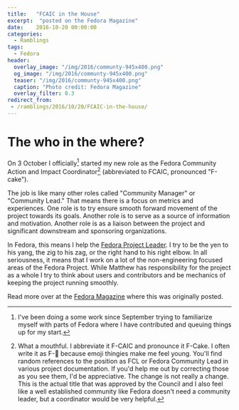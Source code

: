 ```yaml
---
title:   "FCAIC in the House"
excerpt:  "posted on the Fedora Magazine"
date:    2016-10-20 00:00:00
categories:
  - Ramblings
tags:
  - Fedora 
header:
  overlay_image: "/img/2016/communty-945x400.png"
  og_image: "/img/2016/communty-945x400.png"
  teaser: "/img/2016/communty-945x400.png"
  caption: "Photo credit: Fedora Magazine"
  overlay_filter: 0.3
redirect_from:
 - /ramblings/2016/10/20/FCAIC-in-the-house/
---
```


# The who in the where?

On 3 October I officially[^0] started my new role as the Fedora Community
Action and Impact Coordinator[^1] (abbreviated to FCAIC, pronounced
"F-cake").

The job is like many other roles called "Community Manager" or "Community
Lead." That means there is a focus on metrics and experiences. One
role is to try ensure smooth forward movement of the project towards
its goals. Another role is to serve as a source of information and
motivation. Another role is as a liaison between the project and
significant downstream and sponsoring organizations.

In Fedora, this means I help the [Fedora Project
Leader](https://fedoraproject.org/wiki/Project_Leader). I try to be
the yen to his yang, the zig to his zag, or the right hand to his
right elbow. In all seriousness, it means that I work on a lot of the
non-engineering focused areas of the Fedora Project. While Matthew has
responsibility for the project as a whole I try to think about users
and contributors and be mechanics of keeping the project running smoothly.

Read more over at the [Fedora
Magazine](https://fedoramagazine.org/fcaic-in-the-house/) where this
was originally posted.

<!--
# Who are you?

Really? You don't know? I was sure I was internet famous by now!

I'm Brian Exelbierd. The short version is that I've worked in IT in
various roles and in various business management roles for the last 20
years.  I've worked for the government, universities, and the private
sector. My technical work has focused on Unix/Linux systems and open
source software. In business, I've led teams and served in administrative
and management roles.

I joined Red Hat in March 2013 and I've had the privilege of working
in several areas. I started as a technical writer as it was one area
of IT I hadn't worked in. I moved on to work on content strategy before
returning to my programming roots as a software engineer in the Developer
Tools group. There I focused my efforts on container tools and Project
Atomic. I've been craving a community-focused role and jumped at the
chance to work full-time with the Fedora community when my predecessor
left to work on Hillary Clinton's presidential campaign.

I am super excited to be in this new role. You can out find more about
me on [my website](https://www.winglemeyer.org/). You'll also find my
blog and more examples of my sense of humor.

# Goals

A good rule of thumb when accepting a new job is to listen first and
act second. Unfortunately, a few priorities have made it so I need to
do both immediately. To that end, I've picked four goals to start on
while I'm listening.

## Goal 1: Get to know the community

This is a never-ending goal that is highly tied to listening. While
I've done professional work in several Fedora and Fedora-related
areas, I've mostly contributed to the Fedora Project in
[Documentation](https://fedoraproject.org/wiki/DocsProject). Therefore
I'm going to be dropping in on meetings, reading logs and mailing lists,
and generally working to learn what is going on globally.

To this end, I am attending both
[FUDCons](https://fudcon.fedoraproject.org/) in both
[LATAM](https://fudcon.fedoraproject.org/LATAM/) and
[APAC](https://fudcon.fedoraproject.org/APAC/). As an American living
in Europe (Brno, Czech Republic), I have a great appreciation for the
cultures and challenges NA and EMEA have. These FUDCons allow me to get
a better understanding of APAC and LATAM[^2].

If you're going to be near me, let me know so we can meet and say
"hello." I'll endeavor to keep my travel schedule on my website and in
the Fedora vacation calendar so you can find me when I'm not at home.

## Goal 2: [Budget.Next](https://fedoraproject.org/wiki/Budget.next)

My predecessor, [Remy
DeCausemaker](https://fedoraproject.org/wiki/User:Decause), began a
process to change the way Fedora manages money. The groundwork for a
highly transparent, Fedora-directed, locally managed process has been
laid. My immediate goal is able to be summarized as three objectives:

1.  Catch up on the budget reporting and status for the current year.
2.  Create a workable system for financial reporting that makes
    maintaining our status easier.
3.  When it is time help the various sub-project's prepare budget requests
    for the Council. I'll also help the Council understand their options
    and communicate final allocations out.

This will be a slow process. If you've been handling financial information
or money for the project and have heard from me already, please contact
me so I can make sure to find out what you know.

These goals won't set direction or otherwise radically change
processes. If I find something that could be improved or that is
broken, expect to hear about new ideas on the [Fedora Community
Blog](https://communityblog.fedoraproject.org/) as I look for consensus.

## Goal 3: FOSCo (and FAMSCo)

The [Fedora Ambassador Steering
Committee](https://fedoraproject.org/wiki/Fedora_Ambassadors_Steering_Committee)
(FAmSCo) and some great folks have been working on creating a new
body to increase coordination of our outreach efforts. In this case,
outreach means our user-facing and focused messaging and components,
and the same for our contributor components.

To that end, they began working on the [Fedora Outreach Steering
Committee](https://fedoraproject.org/wiki/FOSCo) (FOSCo). Originally
envisioned as a successor organization for FAmSCo, it appears that after
a lot of work, it has been discovered that FAmSCo still has a lot of
useful work to do and shouldn't be disbanded.

I've been working with several folks in FAmSCo on various proposals. I
think we are getting closer and think we will be able to charge the new
body soon. It also sounds like FAMSCo will be able to take the opportunity
to focus on the Ambassadors program in greater depth because some of
its coordination duties will now be shifted to FOSCo.

## Goal 4: Fedora Docs Publishing

I've been involved in the new docs publishing tool chain. You have
read some of my previous blog entries about the conversations we had at
[Flock](https://flocktofedora.org/) this year. I've also written a bit
about possible implementations.

I have a personal goal of us having a new publication solution by Fedora
26. I believe a lot of the docs community is on board with this objective
as well.

I also have a dream that the new publication system can allow us to have
an easier time publishing all kinds of other docs such as the Diversity
Inbox and various sub-project materials. I am positive more information
will be forthcoming soon.
-->

[^0]: I've been doing a some work since September trying to familiarize myself with parts of Fedora where I have contributed and queuing things up for my start.

[^1]: What a mouthful. I abbreviate it F-CAIC and pronounce it F-Cake. I often write it as F-🎂 because emoji thingies make me feel young.  You'll find random references to the position as FCL or Fedora Community Lead in various project documentation. If you'd help me out by correcting those as you see them, I'd be appreciative. The change is not really a change. This is the actual title that was approved by the Council and I also feel like a well established community like Fedora doesn't need a community leader, but a coordinator would be very helpful.

<!--
[^2]: I've personally traveled to a number of APAC countries so I feel prepared to listen in Cambodia. Outside of one trip to Cancun, which kind of doesn't count, I've never been to LATAM, so I have a much steeper learning curve there.
-->
